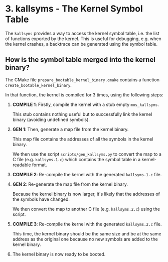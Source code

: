 # 3. kallsyms - The Kernel Symbol Table

The `kallsyms` provides a way to access the kernel symbol table, i.e. the list of functions exported
by the kernel. This is useful for debugging, e.g. when the kernel crashes, a backtrace can be
generated using the symbol table.

## How is the symbol table merged into the kernel binary?

The CMake file `prepare_bootable_kernel_binary.cmake` contains a function `create_bootable_kernel_binary`.

In that function, the kernel is compiled for 3 times, using the following steps:

1. **COMPILE 1**: Firstly, compile the kernel with a stub empty `mos_kallsyms`.

   This stub contains nothing useful but to successfully link the kernel binary (avoiding undefined symbols).

2. **GEN 1**: Then, generate a map file from the kernel binary.

   This map file contains the addresses of all the symbols in the kernel binary.

   We then use the script `scripts/gen_kallsyms.py` to convert the map to a C file (e.g. `kallsyms.1.c`)
   which contains the symbol table in a kernel-readable format.

3. **COMPILE 2**: Re-compile the kernel with the generated `kallsyms.1.c` file.

4. **GEN 2**: Re-generate the map file from the kernel binary.

   Because the kernel binary is now larger, it's likely that the addresses of the symbols have changed.

   We then convert the map to another C file (e.g. `kallsyms.2.c`) using the script.

5. **COMPILE 3**: Re-compile the kernel with the generated `kallsyms.2.c` file.

   This time, the kernel binary should be the same size and be at the same address as the original one
   because no new symbols are added to the kernel binary.

6. The kernel binary is now ready to be booted.
